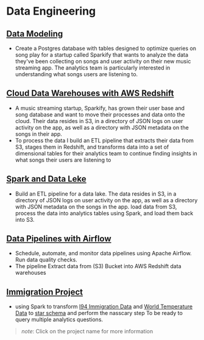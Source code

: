 # Data Engineering

## [Data Modeling](https://github.com/MohaZain/DataEng/tree/main/data-modeling-postgres)
 * Create a Postgres database with tables designed to optimize queries on song play for a startup called Sparkify that wants to analyze the data they've been collecting on songs and user activity on their new music streaming app. The analytics team is particularly interested in understanding what songs users are listening to.

## [Cloud Data Warehouses with AWS Redshift](https://github.com/MohaZain/DataEng/blob/main/DWH-data-werehouse/README.md)

* A music streaming startup, Sparkify, has grown their user base and song database and want to move their processes and data onto the cloud. Their data resides in S3, in a directory of JSON logs on user activity on the app, as well as a directory with JSON metadata on the songs in their app.
* To process the data I build an ETL pipeline that extracts their data from S3, stages them in Redshift, and transforms data into a set of dimensional tables for their analytics team to continue finding insights in what songs their users are listening to

## [Spark and Data Leke](https://github.com/MohaZain/DataEng/tree/main/DataLake)
* Build an ETL pipeline for a data lake. The data resides in S3, in a directory of JSON logs on user activity on the app, as well as a directory with JSON metadata on the songs in the app. load data from S3, process the data into analytics tables using Spark, and load them back into S3.

## [Data Pipelines with Airflow](https://github.com/MohaZain/DataEng/tree/main/Data%20Pipelines)
* Schedule, automate, and monitor data pipelines using Apache Airflow. Run data quality checks.
* The pipeline Extract data from (S3) Bucket into AWS Redshift data warehouses 

## [Immigration Project](https://github.com/MohaZain/DataEng/edit/main/ImigrationTempretureProject/README.md)
* using Spark to transform [I94 Immigration Data](https://www.trade.gov/national-travel-and-tourism-office) and [World Temperature Data](https://www.kaggle.com/berkeleyearth/climate-change-earth-surface-temperature-data) to [star schema](https://searchdatamanagement.techtarget.com/definition/star-schema) and perform the nasscary step To be ready to query multiple analytics questions.


 >_note_: Click on the project name for more information
